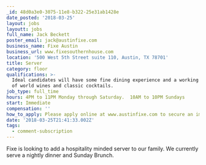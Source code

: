 ```yaml
---
_id: 48d0a3e0-3075-11e8-b322-25e31ab1428e
date_posted: '2018-03-25'
layout: jobs
layoutt: jobs
full_name: Jack Beckett
poster_email: jack@austinfixe.com
business_name: Fixe Austin
business_url: www.fixesouthernhouse.com
location: '500 West 5th Street suite 110, Austin, TX 78701'
title: Server
category: floor
qualifications: >-
  Ideal candidates will have some fine dining experience and a working knowlege
  of world wines and classic cocktails.
job_type: full_time
hours: 4PM to 11PM Monday through Saturday.  10AM to 10PM Sundays
start: Immediate
compensation: ''
how_to_apply: Please apply online at www.austinfixe.com to secure an immediate interview.
date: '2018-03-25T21:41:33.002Z'
tags:
  - comment-subscription
---
```

Fixe is looking to add a hospitality minded server to our family.  We currently serve a nightly dinner and Sunday Brunch.
